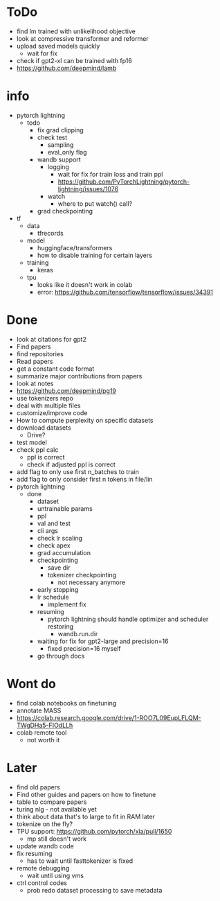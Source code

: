 # ToDo

-   find lm trained with unlikelihood objective
-   look at compressive transformer and reformer
-   upload saved models quickly
    -   wait for fix
-   check if gpt2-xl can be trained with fp16
-   https://github.com/deepmind/lamb

# info

-   pytorch lightning
    -   todo
        -   fix grad clipping
        -   check test
            -   sampling
            -   eval_only flag
        -   wandb support
            -   logging
                -   wait for fix for train loss and train ppl
                -   https://github.com/PyTorchLightning/pytorch-lightning/issues/1076
            -   watch
                -   where to put watch() call?
        -   grad checkpointing
-   tf
    -   data
        -   tfrecords
    -   model
        -   huggingface/transformers
        -   how to disable training for certain layers
    -   training
        -   keras
    -   tpu
        -   looks like it doesn't work in colab
        -   error: https://github.com/tensorflow/tensorflow/issues/34391

# Done

-   look at citations for gpt2
-   Find papers
-   find repositories
-   Read papers
-   get a constant code format
-   summarize major contributions from papers
-   look at notes
-   https://github.com/deepmind/pg19
-   use tokenizers repo
-   deal with multiple files
-   customize/improve code
-   How to compute perplexity on specific datasets
-   download datasets
    -   Drive?
-   test model
-   check ppl calc
    -   ppl is correct
    -   check if adjusted ppl is correct
-   add flag to only use first n_batches to train
-   add flag to only consider first n tokens in file/lin
-   pytorch lightning
    -   done
        -   dataset
        -   untrainable params
        -   ppl
        -   val and test
        -   cli args
        -   check lr scaling
        -   check apex
        -   grad accumulation
        -   checkpointing
            -   save dir
            -   tokenizer checkpointing
                -   not necessary anymore
        -   early stopping
        -   lr schedule
            -   implement fix
        -   resuming
            -   pytorch lightning should handle optimizer and scheduler restoring
                -   wandb.run.dir
        -   waiting for fix for gpt2-large and precision=16
            -   fixed precision=16 myself
        -   go through docs

# Wont do

-   find colab notebooks on finetuning
-   annotate MASS
-   https://colab.research.google.com/drive/1-ROO7L09EupLFLQM-TWgDHa5-FIOdLLh
-   colab remote tool
    -   not worth it

# Later

-   find old papers
-   Find other guides and papers on how to finetune
-   table to compare papers
-   turing nlg - not available yet
-   think about data that's to large to fit in RAM later
-   tokenize on the fly?
-   TPU support: https://github.com/pytorch/xla/pull/1650
    -   mp still doesn't work
-   update wandb code
-   fix resuming
    -   has to wait until fasttokenizer is fixed
-   remote debugging
    -   wait until using vms
-   ctrl control codes
    -   prob redo dataset processing to save metadata
